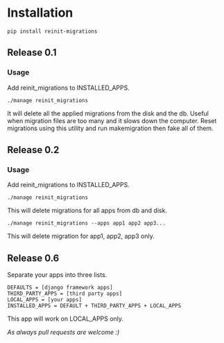# Installation
```pip install reinit-migrations```

## Release 0.1
### Usage
Add reinit_migrations to INSTALLED_APPS.

```./manage reinit_migrations```

It will delete all the applied migrations from the disk and the db. Useful when migration files are too many and it slows down the computer. Reset migrations using this utility and run makemigration then fake all of them.

## Release 0.2
### Usage
Add reinit_migrations to INSTALLED_APPS.

```./manage reinit_migrations```

This will delete migrations for all apps from db and disk.

```./manage reinit_migrations --apps app1 app2 app3...```

This will delete migration for app1, app2, app3 only.

## Release 0.6
Separate your apps into three lists.

```
DEFAULTS = [django framework apps]
THIRD_PARTY_APPS = [third party apps]
LOCAL_APPS = [your apps]
INSTALLED_APPS = DEFAULT + THIRD_PARTY_APPS + LOCAL_APPS
```

This app will work on LOCAL_APPS only.

*As always pull requests are welcome :)*
